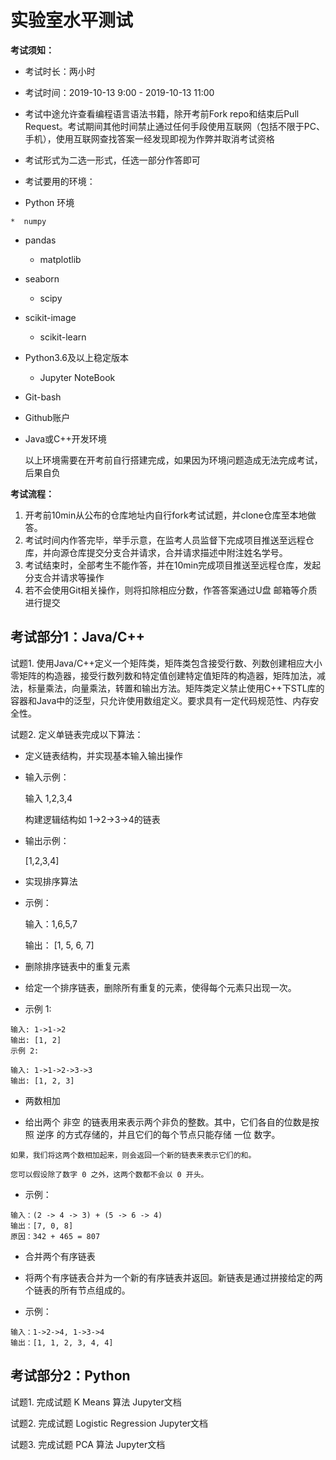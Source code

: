# 实验室水平测试

**考试须知：**

*  考试时长：两小时

*  考试时间：2019-10-13 9:00 - 2019-10-13 11:00

*  考试中途允许查看编程语言语法书籍，除开考前Fork repo和结束后Pull Request。考试期间其他时间禁止通过任何手段使用互联网（包括不限于PC、手机），使用互联网查找答案一经发现即视为作弊并取消考试资格

*  考试形式为二选一形式，任选一部分作答即可

*  考试要用的环境：

  *  Python 环境

    *  numpy
*   pandas
    *   matplotlib
*   seaborn
    *   scipy
*   scikit-image
    *   scikit-learn
*  Python3.6及以上稳定版本
    *  Jupyter NoteBook 

  * Git-bash
  
  * Github账户
  
  * Java或C++开发环境
  
    以上环境需要在开考前自行搭建完成，如果因为环境问题造成无法完成考试，后果自负

**考试流程：**

1.  开考前10min从公布的仓库地址内自行fork考试试题，并clone仓库至本地做答。
2.  考试时间内作答完毕，举手示意，在监考人员监督下完成项目推送至远程仓库，并向源仓库提交分支合并请求，合并请求描述中附注姓名学号。
3.  考试结束时，全部考生不能作答，并在10min完成项目推送至远程仓库，发起分支合并请求等操作
4.  若不会使用Git相关操作，则将扣除相应分数，作答答案通过U盘 邮箱等介质进行提交

##  考试部分1：Java/C++ 

试题1. 使用Java/C++定义一个矩阵类，矩阵类包含接受行数、列数创建相应大小零矩阵的构造器，接受行数列数和特定值创建特定值矩阵的构造器，矩阵加法，减法，标量乘法，向量乘法，转置和输出方法。矩阵类定义禁止使用C++下STL库的容器和Java中的泛型，只允许使用数组定义。要求具有一定代码规范性、内存安全性。

试题2. 定义单链表完成以下算法：

*  定义链表结构，并实现基本输入输出操作

  *  输入示例：

     输入 1,2,3,4

     构建逻辑结构如 1->2->3->4的链表

  *  输出示例：

     [1,2,3,4]

*  实现排序算法

  *  示例：

     输入：1,6,5,7

     输出： [1, 5, 6, 7]

*  删除排序链表中的重复元素

  *  给定一个排序链表，删除所有重复的元素，使得每个元素只出现一次。

  *  示例 1:

    输入: 1->1->2
    输出: [1, 2]
    示例 2:

    输入: 1->1->2->3->3
    输出: [1, 2, 3]

*   两数相加

  *  给出两个 非空 的链表用来表示两个非负的整数。其中，它们各自的位数是按照 逆序 的方式存储的，并且它们的每个节点只能存储 一位 数字。

    如果，我们将这两个数相加起来，则会返回一个新的链表来表示它们的和。

    您可以假设除了数字 0 之外，这两个数都不会以 0 开头。

  *  示例：

    输入：(2 -> 4 -> 3) + (5 -> 6 -> 4)
    输出：[7, 0, 8]
    原因：342 + 465 = 807

*   合并两个有序链表

  *  将两个有序链表合并为一个新的有序链表并返回。新链表是通过拼接给定的两个链表的所有节点组成的。 

  *  示例：

    输入：1->2->4, 1->3->4
    输出：[1, 1, 2, 3, 4, 4]

##  考试部分2：Python

试题1. 完成试题 K Means 算法 Jupyter文档

试题2. 完成试题 Logistic Regression  Jupyter文档

试题3. 完成试题 PCA 算法 Jupyter文档